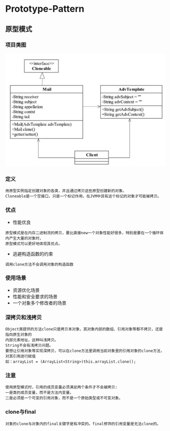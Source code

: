 # Prototype-Pattern
## 原型模式
### 项目类图
![项目类图](https://github.com/qiaojiuyuan/Prototype-Pattern/raw/master/project_class.png)
### 定义
```
用原型实例指定创建对象的各类，并且通过拷贝这些原型创建新的对象。
Cloneable是一个空接口，只是一个标记作用，在JVM中具有这个标记的对象才可能被拷贝。
```
### 优点
* 性能优良
```
原型模式是在内存二进制流的拷贝，要比直接new一个对象性能好很多，特别是要在一个循环体内产生大量的对象时，
原型模式可以更好地体现其优点。
```
* 逃避构造函数的约束
```
调用clone方法不会调用对象的构造函数
```
### 使用场景
* 资源优化场景
* 性能和安全要求的场景
* 一个对象多个修改者的场景
### 深拷贝和浅拷贝
```
Object类提供的方法clone只是拷贝本对象，其对象内部的数组、引用对象等都不拷贝，还是指向原生对象的
内部元素地址，这种叫浅拷贝。
String不会有浅拷贝问题。
要想让引用对象等实现深拷贝，可以在clone方法里调用当前对象里的引用对象的clone方法，对其引用进行赋值
如：arrayList = (ArrayList<String>)this.arrayList.clone();
```
### 注意
```
使用原型模式时，引用的成员变量必须满足两个条件才不会被拷贝:
一是类的成员变量，而不是方法内变量。
二是必须是一个可变的引用对象，而不是一个原始类型或不可变对象。
```
### clone与final
```
对象的clone与对象内的final关键字是有冲突的。final修饰的引用变量是无法clone的。
```
